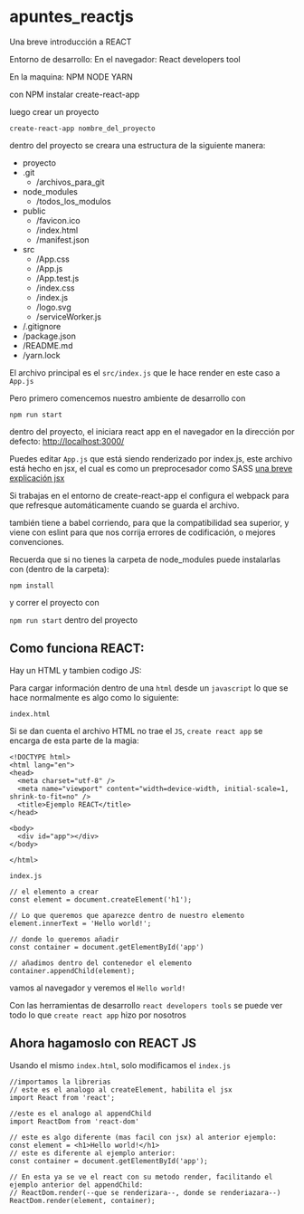 # apuntes_reactjs
Una breve introducción a REACT

Entorno de desarrollo:
En el navegador:
React developers tool

En la maquina:
NPM
NODE
YARN

con NPM instalar
create-react-app

luego crear un proyecto
```
create-react-app nombre_del_proyecto
```

dentro del proyecto se creara una estructura de la siguiente manera:

* proyecto
* .git
  - /archivos_para_git
* node_modules
  - /todos_los_modulos
* public
  - /favicon.ico
  - /index.html
  - /manifest.json
* src
	- /App.css
	- /App.js
	- /App.test.js
	- /index.css
	- /index.js
	- /logo.svg
	- /serviceWorker.js
* /.gitignore
* /package.json
* /README.md
* /yarn.lock

El archivo principal es el `src/index.js` que le hace render en este caso a `App.js`

Pero primero comencemos nuestro ambiente de desarrollo con
```
npm run start
```
dentro del proyecto, el iniciara react app en el navegador en la dirección por defecto:
[http://localhost:3000/](http://localhost:3000/)

Puedes editar `App.js` que está siendo renderizado por index.js, este archivo está hecho en jsx, el cual es como un preprocesador como SASS
[una breve explicación jsx](https://carlosazaustre.es/jsx-para-novatos/)


Si trabajas en el entorno de create-react-app el configura el webpack para que refresque automáticamente cuando se guarda el archivo.

también tiene a babel corriendo, para que la compatibilidad sea superior, y viene con eslint para que nos corrija errores de codificación, o mejores convenciones.


Recuerda que si no tienes la carpeta de node_modules puede instalarlas con (dentro de la carpeta):

```
npm install
```
y correr el proyecto con

`npm run start`
dentro del proyecto

## Como funciona REACT:

Hay un HTML y tambien codigo JS:

Para cargar información dentro de una `html` desde un `javascript` lo que se hace normalmente es algo como lo siguiente:


`index.html`

Si se dan cuenta el archivo HTML no trae el `JS`, `create react app` se encarga de esta parte de la magia:
```
<!DOCTYPE html>
<html lang="en">
<head>
  <meta charset="utf-8" />
  <meta name="viewport" content="width=device-width, initial-scale=1, shrink-to-fit=no" />
  <title>Ejemplo REACT</title>
</head>

<body>
  <div id="app"></div>
</body>

</html>
```

`index.js`

```
// el elemento a crear
const element = document.createElement('h1');

// Lo que queremos que aparezce dentro de nuestro elemento
element.innerText = 'Hello world!';

// donde lo queremos añadir
const container = document.getElementById('app')

// añadimos dentro del contenedor el elemento
container.appendChild(element);
```

vamos al navegador y veremos el `Hello world!`

Con las herramientas de desarrollo `react developers tools` se puede ver todo lo que `create react app` hizo por nosotros

## Ahora hagamoslo con REACT JS

Usando el mismo `index.html`, solo modificamos el `index.js`

```
//importamos la librerias
// este es el analogo al createElement, habilita el jsx
import React from 'react';

//este es el analogo al appendChild
import ReactDom from 'react-dom'

// este es algo diferente (mas facil con jsx) al anterior ejemplo:
const element = <h1>Hello world!</h1>
// este es diferente al ejemplo anterior:
const container = document.getElementById('app');

// En esta ya se ve el react con su metodo render, facilitando el ejemplo anterior del appendChild:
// ReactDom.render(--que se renderizara--, donde se renderiazara--)
ReactDom.render(element, container);
```
